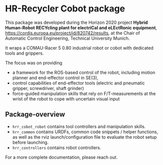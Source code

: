 # HR-Recycler Cobot package

This package was developed during the Horizon 2020 project **Hybrid Human-Robot RECYcling plant for electriCal and eLEctRonic equipment**, https://cordis.europa.eu/project/id/820742/results,
at the Chair of Automatic Control Engineering, Technical University Munich.

It wraps a COMAU-Racer 5 0.80 industrial robot or cobot with dedicated tools and grippers.

The focus was on providing 
- a framework for the ROS-based control of the robot, including motion planner and end-effector control in SE(3),
- control capabilities of end-effector tools (electric and pneumatic gripper, screwdriver, shaft grinder)
- force-guided manipulation skills that rely on F/T-measurements at the wrist of the robot to cope with uncertain visual input
  
## Package-overview

- ``hrr_cobot_robot`` contains tool controllers and manipulation skills.
- ``hrr_common`` contains URDFs, common code snippets / helper functions, as well as the rviz launch/configuration file to evaluate the robot setup before launching.
- ``hrr_controllers`` contains robot controllers.

For a more complete documentation, please reach out.
